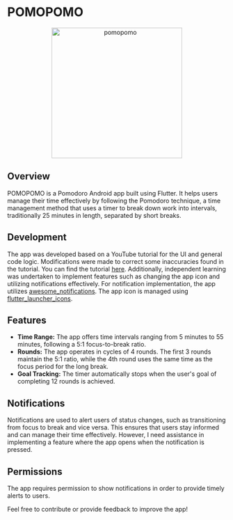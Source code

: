 # POMOPOMO 

<p align="center">
  <img src="https://github.com/Jaermis/POMOPOMO/assets/138207746/e6842a3e-0eb3-4329-9720-f85bc1882414" alt="pomopomo" width="300">
</p>

## Overview
POMOPOMO is a Pomodoro Android app built using Flutter. It helps users manage their time effectively by following the Pomodoro technique, a time management method that uses a timer to break down work into intervals, traditionally 25 minutes in length, separated by short breaks.

## Development
The app was developed based on a YouTube tutorial for the UI and general code logic. Modifications were made to correct some inaccuracies found in the tutorial. You can find the tutorial [here](https://www.youtube.com/watch?v=eJfzHB0kPbM&t=4552s). Additionally, independent learning was undertaken to implement features such as changing the app icon and utilizing notifications effectively. For notification implementation, the app utilizes [awesome_notifications](https://pub.dev/packages/awesome_notifications#%EF%B8%8F-notification-importance). The app icon is managed using [flutter_launcher_icons](https://pub.dev/packages/flutter_launcher_icons).

## Features
- **Time Range:** The app offers time intervals ranging from 5 minutes to 55 minutes, following a 5:1 focus-to-break ratio.
- **Rounds:** The app operates in cycles of 4 rounds. The first 3 rounds maintain the 5:1 ratio, while the 4th round uses the same time as the focus period for the long break.
- **Goal Tracking:** The timer automatically stops when the user's goal of completing 12 rounds is achieved.

## Notifications
Notifications are used to alert users of status changes, such as transitioning from focus to break and vice versa. This ensures that users stay informed and can manage their time effectively. However, I need assistance in implementing a feature where the app opens when the notification is pressed.

## Permissions
The app requires permission to show notifications in order to provide timely alerts to users.

Feel free to contribute or provide feedback to improve the app!
